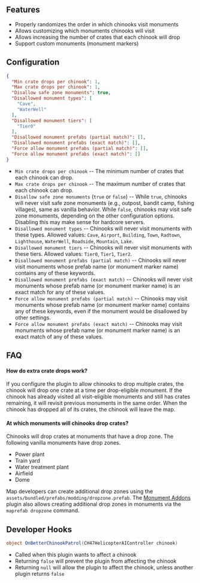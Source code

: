 ## Features

- Properly randomizes the order in which chinooks visit monuments
- Allows customizing which monuments chinooks will visit
- Allows increasing the number of crates that each chinook will drop
- Support custom monuments (monument markers)

## Configuration

```json
{
  "Min crate drops per chinook": 1,
  "Max crate drops per chinook": 1,
  "Disallow safe zone monuments": true,
  "Disallowed monument types": [
    "Cave",
    "WaterWell"
  ],
  "Disallowed monument tiers": [
    "Tier0"
  ],
  "Disallowed monument prefabs (partial match)": [],
  "Disallowed monument prefabs (exact match)": [],
  "Force allow monument prefabs (partial match)": [],
  "Force allow monument prefabs (exact match)": []
}
```

- `Min crate drops per chinook` -- The minimum number of crates that each chinook can drop.
- `Max crate drops per chinook` -- The maximum number of crates that each chinook can drop.
- `Disallow safe zone monuments` (`true` or `false`) -- While `true`, chinooks will never visit safe zone monuments (e.g., outpost, bandit camp, fishing villages), same as vanilla behavior. While `false`, chinooks may visit safe zone monuments, depending on the other configuration options. Disabling this may make sense for hardcore servers.
- `Disallowed monument types` -- Chinooks will never visit monuments with these types. Allowed values: `Cave`, `Airport`, `Building`, `Town`, `Radtown`, `Lighthouse`, `WaterWell`, `Roadside`, `Mountain`, `Lake`.
- `Disallowed monument tiers` -- Chinooks will never visit monuments with these tiers. Allowed values: `Tier0`, `Tier1`, `Tier2`.
- `Disallowed monument prefabs (partial match)` -- Chinooks will never visit monuments whose prefab name (or monument marker name) contains any of these keywords.
- `Disallowed monument prefabs (exact match)` -- Chinooks will never visit monuments whose prefab name (or monument marker name) is an exact match for any of these values.
- `Force allow monument prefabs (partial match)` -- Chinooks may visit monuments whose prefab name (or monument marker name) contains any of these keywords, even if the monument would be disallowed by other settings.
- `Force allow monument prefabs (exact match)` -- Chinooks may visit monuments whose prefab name (or monument marker name) is an exact match of any of these values.

## FAQ

#### How do extra crate drops work?

If you configure the plugin to allow chinooks to drop multiple crates, the chinook will drop one crate at a time per drop-eligible monument. If the chinook has already visited all visit-eligible monuments and still has crates remaining, it will revisit previous monuments in the same order. When the chinook has dropped all of its crates, the chinook will leave the map.

#### At which monuments will chinooks drop crates?

Chinooks will drop crates at monuments that have a drop zone. The following vanilla monuments have drop zones.

- Power plant
- Train yard
- Water treatment plant
- Airfield
- Dome

Map developers can create additional drop zones using the `assets/bundled/prefabs/modding/dropzone.prefab`. The [Monument Addons](https://umod.org/plugins/monument-addons) plugin also allows creating additional drop zones in monuments via the `maprefab dropzone` command.

## Developer Hooks

```cs
object OnBetterChinookPatrol(CH47HelicopterAIController chinook)
```

- Called when this plugin wants to affect a chinook
- Returning `false` will prevent the plugin from affecting the chinook
- Returning `null` will allow the plugin to affect the chinook, unless another plugin returns `false`
